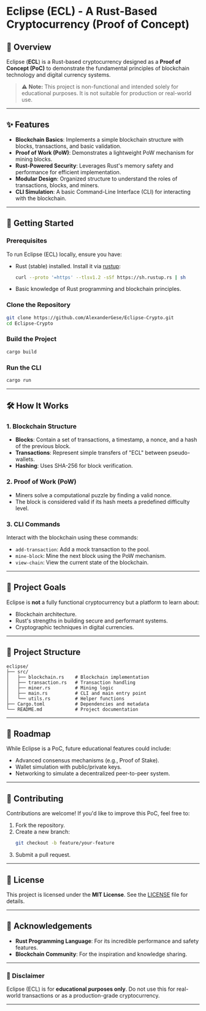 # Eclipse (ECL) - A Rust-Based Cryptocurrency (Proof of Concept)

## 🌌 Overview

Eclipse (**ECL**) is a Rust-based cryptocurrency designed as a **Proof of Concept (PoC)** to demonstrate the fundamental principles of blockchain technology and digital currency systems.  
> ⚠ **Note:** This project is non-functional and intended solely for educational purposes. It is not suitable for production or real-world use.

---

## ✨ Features

- **Blockchain Basics**: Implements a simple blockchain structure with blocks, transactions, and basic validation.
- **Proof of Work (PoW)**: Demonstrates a lightweight PoW mechanism for mining blocks.
- **Rust-Powered Security**: Leverages Rust's memory safety and performance for efficient implementation.
- **Modular Design**: Organized structure to understand the roles of transactions, blocks, and miners.
- **CLI Simulation**: A basic Command-Line Interface (CLI) for interacting with the blockchain.

---

## 🔧 Getting Started

### Prerequisites
To run Eclipse (ECL) locally, ensure you have:
- Rust (stable) installed. Install it via [rustup](https://rustup.rs/):
  ```bash
  curl --proto '=https' --tlsv1.2 -sSf https://sh.rustup.rs | sh
  ```
- Basic knowledge of Rust programming and blockchain principles.

### Clone the Repository
```bash
git clone https://github.com/AlexanderGese/Eclipse-Crypto.git
cd Eclipse-Crypto
```

### Build the Project
```bash
cargo build
```

### Run the CLI
```bash
cargo run
```

---

## 🛠️ How It Works

### 1. Blockchain Structure
- **Blocks**: Contain a set of transactions, a timestamp, a nonce, and a hash of the previous block.
- **Transactions**: Represent simple transfers of "ECL" between pseudo-wallets.
- **Hashing**: Uses SHA-256 for block verification.

### 2. Proof of Work (PoW)
- Miners solve a computational puzzle by finding a valid nonce.
- The block is considered valid if its hash meets a predefined difficulty level.

### 3. CLI Commands
Interact with the blockchain using these commands:
- `add-transaction`: Add a mock transaction to the pool.
- `mine-block`: Mine the next block using the PoW mechanism.
- `view-chain`: View the current state of the blockchain.

---

## 🚀 Project Goals

Eclipse is **not** a fully functional cryptocurrency but a platform to learn about:
- Blockchain architecture.
- Rust's strengths in building secure and performant systems.
- Cryptographic techniques in digital currencies.

---

## 📂 Project Structure
```
eclipse/
├── src/
│   ├── blockchain.rs    # Blockchain implementation
│   ├── transaction.rs   # Transaction handling
│   ├── miner.rs         # Mining logic
│   ├── main.rs          # CLI and main entry point
│   └── utils.rs         # Helper functions
├── Cargo.toml           # Dependencies and metadata
└── README.md            # Project documentation
```

---

## 📝 Roadmap
While Eclipse is a PoC, future educational features could include:
- Advanced consensus mechanisms (e.g., Proof of Stake).
- Wallet simulation with public/private keys.
- Networking to simulate a decentralized peer-to-peer system.

---

## 🤝 Contributing

Contributions are welcome! If you'd like to improve this PoC, feel free to:
1. Fork the repository.
2. Create a new branch:
   ```bash
   git checkout -b feature/your-feature
   ```
3. Submit a pull request.

---

## 📜 License

This project is licensed under the **MIT License**. See the [LICENSE](LICENSE) file for details.

---

## 🌟 Acknowledgements

- **Rust Programming Language**: For its incredible performance and safety features.
- **Blockchain Community**: For the inspiration and knowledge sharing.

---

### 🚧 Disclaimer
Eclipse (ECL) is for **educational purposes only**. Do not use this for real-world transactions or as a production-grade cryptocurrency.

---
